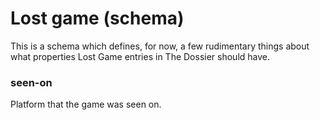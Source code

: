 Lost game (schema)
==================

This is a schema which defines, for now, a few rudimentary things about
what properties Lost Game entries in The Dossier should have.

### seen-on

Platform that the game was seen on.
